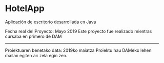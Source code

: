 # HotelApp
Aplicación de escritorio desarrollada en Java

Fecha real del Proyecto: Mayo 2019
Este proyecto fue realizado mientras cursaba en primero de DAM

---------

Proiektuaren benetako data: 2019ko maiatza
Proiektu hau DAMeko lehen mailan egiten ari zela egin zen.
